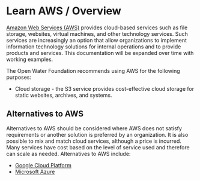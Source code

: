 # Learn AWS / Overview

[Amazon Web Services (AWS)](https://aws.amazon.com/)
provides cloud-based services such as file storage, websites, virtual machines, and other technology services.
Such services are increasingly an option that allow organizations to implement information technology
solutions for internal operations and to provide products and services.
This documentation will be expanded over time with working examples.

The Open Water Foundation recommends using AWS for the following purposes:

* Cloud storage - the S3 service provides cost-effective cloud storage for static websites, archives, and systems.

## Alternatives to AWS

Alternatives to AWS should be considered where AWS does not satisfy requirements or another solution is preferred by an organization.
It is also possible to mix and match cloud services, although a price is incurred.
Many services have cost based on the level of service used and therefore can scale as needed.
Alternatives to AWS include:

* [Google Cloud Platform](https://cloud.google.com/)
* [Microsoft Azure](https://azure.microsoft.com/en-us/)
